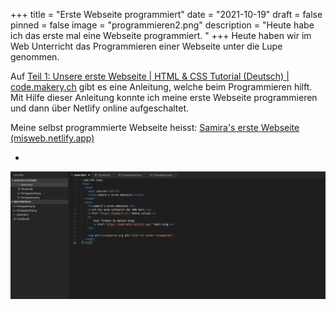 +++
title = "Erste Webseite programmiert"
date = "2021-10-19"
draft = false
pinned = false
image = "programmieren2.png"
description = "Heute habe ich das erste mal eine Webseite programmiert. "
+++
Heute haben wir im Web Unterricht das Programmieren einer Webseite unter die Lupe genommen. 

Auf [Teil 1: Unsere erste Webseite | HTML & CSS Tutorial (Deutsch) | code.makery.ch](https://code.makery.ch/de/library/html-css/part1/) gibt es eine Anleitung, welche beim Programmieren hilft. Mit Hilfe dieser Anleitung konnte ich meine erste Webseite programmieren und dann über Netlify online aufgeschaltet. 

Meine selbst programmierte Webseite heisst: [Samira's erste Webseite (misweb.netlify.app)](https://misweb.netlify.app/)

+

![](programmieren.png)